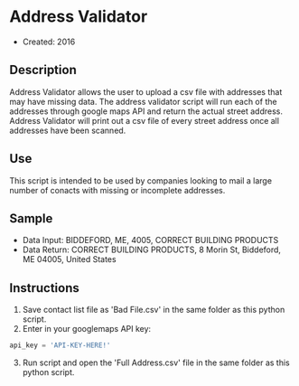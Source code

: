 Address Validator
======================
+ Created: 2016

Description
-----------
Address Validator allows the user to upload a csv file with addresses that may have missing data. The address validator script will run each of the addresses through google maps API and return the actual street address.  Address Validator will print out a csv file of every street address once all addresses have been scanned.  

Use
-----------
This script is intended to be used by companies looking to mail a large number of conacts with missing or incomplete addresses. 

## Sample
+ Data Input: BIDDEFORD, ME, 4005, CORRECT BUILDING PRODUCTS
+ Data Return: CORRECT BUILDING PRODUCTS, 8 Morin St, Biddeford, ME 04005, United States

## Instructions
1. Save contact list file as 'Bad File.csv' in the same folder as this python script.
2. Enter in your googlemaps API key:
```python
api_key = 'API-KEY-HERE!'
```
3. Run script and open the 'Full Address.csv' file in the same folder as this python script.
